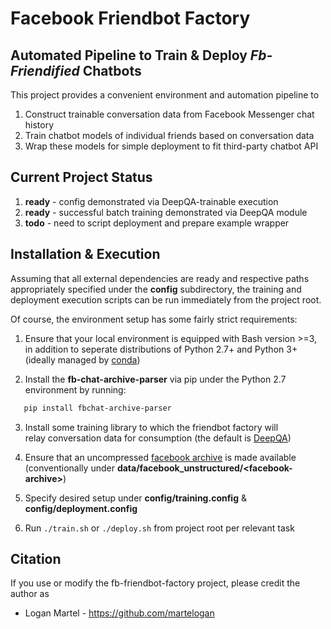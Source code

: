 # Facebook Friendbot Factory

## Automated Pipeline to Train & Deploy _Fb-Friendified_ Chatbots

This project provides a convenient environment and automation pipeline
to 
1. Construct trainable conversation data from Facebook Messenger chat history
2. Train chatbot models of  individual friends based on conversation data
3. Wrap these models for simple deployment to fit third-party chatbot API

## Current Project Status

1. **ready** - config demonstrated via DeepQA-trainable execution
2. **ready** - successful batch training demonstrated via DeepQA module
3. **todo** - need to script deployment and prepare example wrapper

## Installation & Execution

Assuming that all external dependencies are ready and respective paths 
appropriately specified under the **config** subdirectory, the training
and deployment execution scripts can be run immediately from the project root.

Of course, the environment setup has some fairly strict requirements: 

1. Ensure that your local environment is equipped with Bash version >=3, <br>
in addition to seperate distributions of Python 2.7+ and Python 3+ (ideally managed by [conda](https://docs.continuum.io/anaconda/))


2. Install the **fb-chat-archive-parser** via pip under the Python 2.7 environment by running:
```bash
   pip install fbchat-archive-parser
```

3. Install some training library to which the friendbot factory
will <br> relay conversation data for consumption (the default is [DeepQA](https://github.com/Conchylicultor/DeepQA))

4. Ensure that an uncompressed 
[facebook archive](https://www.facebook.com/help/212802592074644?helpref=uf_permalink)
is made available <br> (conventionally under **data/facebook_unstructured/\<facebook-archive\>**)

4. Specify desired setup under **config/training.config** & **config/deployment.config**

5. Run `./train.sh` or `./deploy.sh` from project root per relevant task


## Citation

If you use or modify the fb-friendbot-factory project, please credit the author as

* Logan Martel - https://github.com/martelogan
